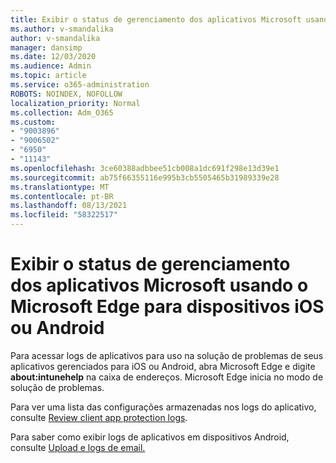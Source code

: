 ```yaml
---
title: Exibir o status de gerenciamento dos aplicativos Microsoft usando o Microsoft Edge para dispositivos iOS ou Android
ms.author: v-smandalika
author: v-smandalika
manager: dansimp
ms.date: 12/03/2020
ms.audience: Admin
ms.topic: article
ms.service: o365-administration
ROBOTS: NOINDEX, NOFOLLOW
localization_priority: Normal
ms.collection: Adm_O365
ms.custom:
- "9003896"
- "9006502"
- "6950"
- "11143"
ms.openlocfilehash: 3ce60388adbbee51cb008a1dc691f298e13d39e1
ms.sourcegitcommit: ab75f66355116e995b3cb5505465b31989339e28
ms.translationtype: MT
ms.contentlocale: pt-BR
ms.lasthandoff: 08/13/2021
ms.locfileid: "58322517"
---
```

# <a name="view-the-management-status-of-microsoft-apps-by-using-microsoft-edge-for-ios-or-android-devices"></a>Exibir o status de gerenciamento dos aplicativos Microsoft usando o Microsoft Edge para dispositivos iOS ou Android

Para acessar logs de aplicativos para uso na solução de problemas de seus aplicativos gerenciados para iOS ou Android, abra Microsoft Edge e digite **about:intunehelp** na caixa de endereços. Microsoft Edge inicia no modo de solução de problemas.

Para ver uma lista das configurações armazenadas nos logs do aplicativo, consulte [Review client app protection logs](https://docs.microsoft.com/mem/intune/apps/app-protection-policy-settings-log).

Para saber como exibir logs de aplicativos em dispositivos Android, consulte [Upload e logs de email.](https://docs.microsoft.com/mem/intune/user-help/send-logs-to-your-it-admin-by-email-android)